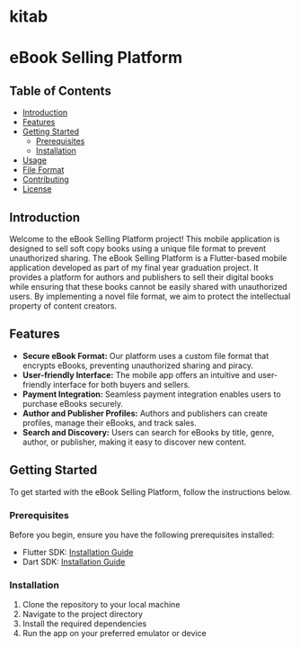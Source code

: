 # kitab

# eBook Selling Platform

## Table of Contents
- [Introduction](#introduction)
- [Features](#features)
- [Getting Started](#getting-started)
  - [Prerequisites](#prerequisites)
  - [Installation](#installation)
- [Usage](#usage)
- [File Format](#file-format)
- [Contributing](#contributing)
- [License](#license)

## Introduction

Welcome to the eBook Selling Platform project! This mobile application is designed to sell soft copy books using a unique file format to prevent unauthorized sharing.
 The eBook Selling Platform is a Flutter-based mobile application developed as part of my final year graduation project. It provides a platform for authors and publishers to sell their digital books while ensuring that these books cannot be easily shared with unauthorized users. By implementing a novel file format, we aim to protect the intellectual property of content creators.

## Features

- **Secure eBook Format:** Our platform uses a custom file format that encrypts eBooks, preventing unauthorized sharing and piracy.
- **User-friendly Interface:** The mobile app offers an intuitive and user-friendly interface for both buyers and sellers.
- **Payment Integration:** Seamless payment integration enables users to purchase eBooks securely.
- **Author and Publisher Profiles:** Authors and publishers can create profiles, manage their eBooks, and track sales.
- **Search and Discovery:** Users can search for eBooks by title, genre, author, or publisher, making it easy to discover new content.

## Getting Started

To get started with the eBook Selling Platform, follow the instructions below.

### Prerequisites

Before you begin, ensure you have the following prerequisites installed:

- Flutter SDK: [Installation Guide](https://flutter.dev/docs/get-started/install)
- Dart SDK: [Installation Guide](https://dart.dev/get-dart)

### Installation

1. Clone the repository to your local machine
2. Navigate to the project directory
3. Install the required dependencies
4. Run the app on your preferred emulator or device

